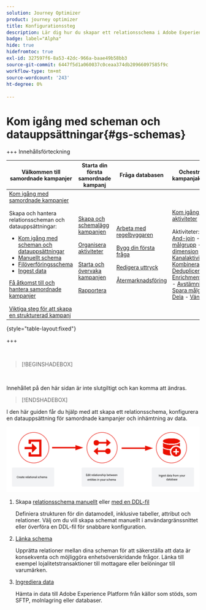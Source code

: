 ```yaml
---
solution: Journey Optimizer
product: journey optimizer
title: Konfigurationssteg
description: Lär dig hur du skapar ett relationsschema i Adobe Experience Platform genom att överföra en DDL
badge: label="Alpha"
hide: true
hidefromtoc: true
exl-id: 327597f6-8a53-42dc-966a-baae49b58bb3
source-git-commit: 6447f5d1a060037c0ceaa374db20966097585f9c
workflow-type: tm+mt
source-wordcount: '243'
ht-degree: 0%

---
```


# Kom igång med scheman och datauppsättningar{#gs-schemas}

+++ Innehållsförteckning

| Välkommen till samordnade kampanjer | Starta din första samordnade kampanj | Fråga databasen | Ochestrerade kampanjaktiviteter |
|---|---|---|---|
| [Kom igång med samordnade kampanjer](gs-orchestrated-campaigns.md)<br/><br/>Skapa och hantera relationsscheman och datauppsättningar:</br> <ul><li>[Kom igång med scheman och datauppsättningar](gs-schemas.md)</li><li>[Manuellt schema](manual-schema.md)</li><li>[Filöverföringsschema](file-upload-schema.md)</li><li>[Ingest data](ingest-data.md)</li></ul>[Få åtkomst till och hantera samordnade kampanjer](access-manage-orchestrated-campaigns.md)<br/><br/>[Viktiga steg för att skapa en strukturerad kampanj](gs-campaign-creation.md) | [Skapa och schemalägg kampanjen](create-orchestrated-campaign.md)<br/><br/>[Organisera aktiviteter](orchestrate-activities.md)<br/><br/>[Starta och övervaka kampanjen](start-monitor-campaigns.md)<br/><br/>[Rapportera](reporting-campaigns.md) | [Arbeta med regelbyggaren](orchestrated-rule-builder.md)<br/><br/>[Bygg din första fråga](build-query.md)<br/><br/>[Redigera uttryck](edit-expressions.md)<br/><br/>[Återmarknadsföring](retarget.md) | [Kom igång med aktiviteter](activities/about-activities.md)<br/><br/>Aktiviteter:<br/>[And-join](activities/and-join.md) - [Bygg målgrupp](activities/build-audience.md) - [Ändra dimension](activities/change-dimension.md) - [Kanalaktiviteter](activities/channels.md) - [Kombinera](activities/combine.md) - [Deduplicering](activities/deduplication.md) - [Enrichment](activities/enrichment.md) - [Fork](activities/fork.md)  - [Avstämning](activities/reconciliation.md) - [Spara målgrupp](activities/save-audience.md) - [Dela](activities/split.md) - [Vänta](activities/wait.md) |

{style="table-layout:fixed"}

+++

</br>

>[!BEGINSHADEBOX]

</br>

Innehållet på den här sidan är inte slutgiltigt och kan komma att ändras.

>[!ENDSHADEBOX]

I den här guiden får du hjälp med att skapa ett relationsschema, konfigurera en datauppsättning för samordnade kampanjer och inhämtning av data.

![](assets/do-not-localize/schema_admin.png)

1. Skapa [relationsschema manuellt](manual-schema.md) eller [med en DDL-fil](file-upload-schema.md)

   Definiera strukturen för din datamodell, inklusive tabeller, attribut och relationer. Välj om du vill skapa schemat manuellt i användargränssnittet eller överföra en DDL-fil för snabbare konfiguration.

1. [Länka schema](file-upload-schema.md)

   Upprätta relationer mellan dina scheman för att säkerställa att data är konsekventa och möjliggöra enhetsöverskridande frågor. Länka till exempel lojalitetstransaktioner till mottagare eller belöningar till varumärken.

1. [Ingrediera data](ingest-data.md)

   Hämta in data till Adobe Experience Platform från källor som stöds, som SFTP, molnlagring eller databaser.


